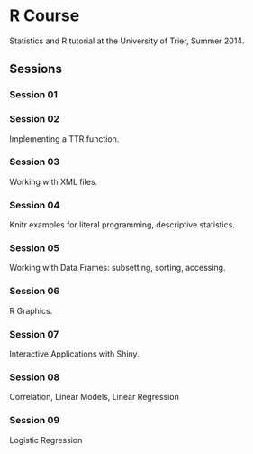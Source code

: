 R Course
=============
Statistics and R tutorial at the University of Trier, Summer 2014.

## Sessions

### Session 01
### Session 02
Implementing a TTR function.
### Session 03
Working with XML files.
### Session 04
Knitr examples for literal programming, descriptive statistics.
### Session 05
Working with Data Frames: subsetting, sorting, accessing.
### Session 06
R Graphics.
### Session 07
Interactive Applications with Shiny.
### Session 08
Correlation, Linear Models, Linear Regression
### Session 09
Logistic Regression

